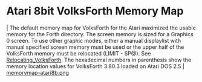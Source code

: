 # Atari 8bit VolksForth Memory Map  
  
| The default memory map for VolksForth for the Atari maximized the usable memory for the Forth directory.  The screen memory is sized for a Graphics 0 screen. To use other graphic modes, either a manual displaylist with manual specified screen memory must be used or the upper half of the VolksForth memory must be relocated (LIMIT - SP@). See [Relocating_VolksForth](../Relocating_VolksForth/index.md).  The hexadecimal numbers in parenthesis show the memory location values for VolksForth 3.80.3 loaded on Atari DOS 2.5 | [memorymap-atari8b.png](attachments/memorymap-atari8b.png)  
  
